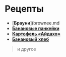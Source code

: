 # Рецепты

- [**Брауни**](brownee.md
- [**Банановые панкейки**](banan_cap_cake.md)
- [**Картофель «Айдахо»**](aydaho.md)
- [**Банановый хлеб**](banan_bread.md)

> и другое
